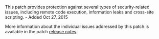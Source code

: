 This patch provides protection against several types of security-related issues, including remote code execution, information leaks and cross-site scripting. - Added Oct 27, 2015

More information about the individual issues addressed by this patch is available in the patch [release notes](http://merch.docs.magento.com/ce/user_guide/magento/release-notes-ce-1.9.2.2.html).
